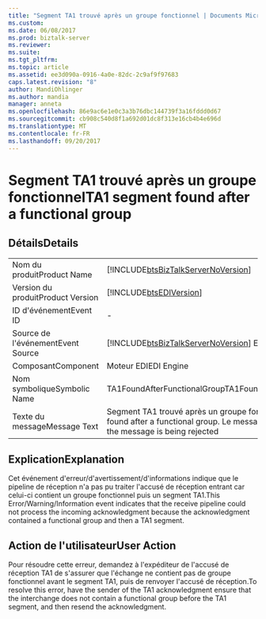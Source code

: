 ```yaml
---
title: "Segment TA1 trouvé après un groupe fonctionnel | Documents Microsoft"
ms.custom: 
ms.date: 06/08/2017
ms.prod: biztalk-server
ms.reviewer: 
ms.suite: 
ms.tgt_pltfrm: 
ms.topic: article
ms.assetid: ee3d090a-0916-4a0e-82dc-2c9af9f97683
caps.latest.revision: "8"
author: MandiOhlinger
ms.author: mandia
manager: anneta
ms.openlocfilehash: 86e9ac6e1e0c3a3b76dbc144739f3a16fddd0d67
ms.sourcegitcommit: cb908c540d8f1a692d01dc8f313e16cb4b4e696d
ms.translationtype: MT
ms.contentlocale: fr-FR
ms.lasthandoff: 09/20/2017
---
```

# <a name="ta1-segment-found-after-a-functional-group"></a><span data-ttu-id="b2888-102">Segment TA1 trouvé après un groupe fonctionnel</span><span class="sxs-lookup"><span data-stu-id="b2888-102">TA1 segment found after a functional group</span></span>
## <a name="details"></a><span data-ttu-id="b2888-103">Détails</span><span class="sxs-lookup"><span data-stu-id="b2888-103">Details</span></span>  
  
|||  
|-|-|  
|<span data-ttu-id="b2888-104">Nom du produit</span><span class="sxs-lookup"><span data-stu-id="b2888-104">Product Name</span></span>|[!INCLUDE[btsBizTalkServerNoVersion](../includes/btsbiztalkservernoversion-md.md)]|  
|<span data-ttu-id="b2888-105">Version du produit</span><span class="sxs-lookup"><span data-stu-id="b2888-105">Product Version</span></span>|[!INCLUDE[btsEDIVersion](../includes/btsediversion-md.md)]|  
|<span data-ttu-id="b2888-106">ID d'événement</span><span class="sxs-lookup"><span data-stu-id="b2888-106">Event ID</span></span>|-|  
|<span data-ttu-id="b2888-107">Source de l'événement</span><span class="sxs-lookup"><span data-stu-id="b2888-107">Event Source</span></span>|[!INCLUDE[btsBizTalkServerNoVersion](../includes/btsbiztalkservernoversion-md.md)]<span data-ttu-id="b2888-108"> EDI</span><span class="sxs-lookup"><span data-stu-id="b2888-108"> EDI</span></span>|  
|<span data-ttu-id="b2888-109">Composant</span><span class="sxs-lookup"><span data-stu-id="b2888-109">Component</span></span>|<span data-ttu-id="b2888-110">Moteur EDI</span><span class="sxs-lookup"><span data-stu-id="b2888-110">EDI Engine</span></span>|  
|<span data-ttu-id="b2888-111">Nom symbolique</span><span class="sxs-lookup"><span data-stu-id="b2888-111">Symbolic Name</span></span>|<span data-ttu-id="b2888-112">TA1FoundAfterFunctionalGroup</span><span class="sxs-lookup"><span data-stu-id="b2888-112">TA1FoundAfterFunctionalGroup</span></span>|  
|<span data-ttu-id="b2888-113">Texte du message</span><span class="sxs-lookup"><span data-stu-id="b2888-113">Message Text</span></span>|<span data-ttu-id="b2888-114">Segment TA1 trouvé après un groupe fonctionnel.</span><span class="sxs-lookup"><span data-stu-id="b2888-114">TA1 segment found after a functional group.</span></span> <span data-ttu-id="b2888-115">Le message est donc rejeté</span><span class="sxs-lookup"><span data-stu-id="b2888-115">So, the message is being rejected</span></span>|  
  
## <a name="explanation"></a><span data-ttu-id="b2888-116">Explication</span><span class="sxs-lookup"><span data-stu-id="b2888-116">Explanation</span></span>  
 <span data-ttu-id="b2888-117">Cet événement d'erreur/d'avertissement/d'informations indique que le pipeline de réception n'a pas pu traiter l'accusé de réception entrant car celui-ci contient un groupe fonctionnel puis un segment TA1.</span><span class="sxs-lookup"><span data-stu-id="b2888-117">This Error/Warning/Information event indicates that the receive pipeline could not process the incoming acknowledgment because the acknowledgment contained a functional group and then a TA1 segment.</span></span>  
  
## <a name="user-action"></a><span data-ttu-id="b2888-118">Action de l'utilisateur</span><span class="sxs-lookup"><span data-stu-id="b2888-118">User Action</span></span>  
 <span data-ttu-id="b2888-119">Pour résoudre cette erreur, demandez à l'expéditeur de l'accusé de réception TA1 de s'assurer que l'échange ne contient pas de groupe fonctionnel avant le segment TA1, puis de renvoyer l'accusé de réception.</span><span class="sxs-lookup"><span data-stu-id="b2888-119">To resolve this error, have the sender of the TA1 acknowledgment ensure that the interchange does not contain a functional group before the TA1 segment, and then resend the acknowledgment.</span></span>